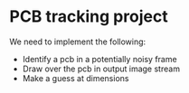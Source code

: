 # PCB tracking project
We need to implement the following:
 - Identify a pcb in a potentially noisy frame
 - Draw over the pcb in output image stream
 - Make a guess at dimensions
